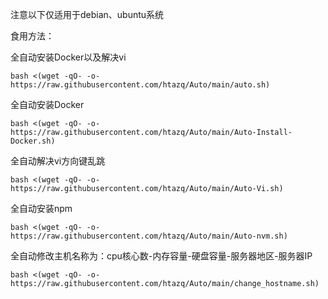 

注意以下仅适用于debian、ubuntu系统

食用方法：     

全自动安装Docker以及解决vi
```
bash <(wget -qO- -o- https://raw.githubusercontent.com/htazq/Auto/main/auto.sh)
```

全自动安装Docker
```
bash <(wget -qO- -o- https://raw.githubusercontent.com/htazq/Auto/main/Auto-Install-Docker.sh)
```
全自动解决vi方向键乱跳
```
bash <(wget -qO- -o- https://raw.githubusercontent.com/htazq/Auto/main/Auto-Vi.sh)
```
全自动安装npm
```
bash <(wget -qO- -o- https://raw.githubusercontent.com/htazq/Auto/main/Auto-nvm.sh)
```
全自动修改主机名称为：cpu核心数-内存容量-硬盘容量-服务器地区-服务器IP
```
bash <(wget -qO- -o- https://raw.githubusercontent.com/htazq/Auto/main/change_hostname.sh)
```
